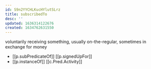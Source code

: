 ```yaml
---
id: S9n2YYCHLKucHYlutSLrz
title: subscribedTo
desc: ''
updated: 1636314122676
created: 1634762631550
---
```



voluntarily receiving something, usually on-the-regular, sometimes in exchange for money

- [[p.subPredicateOf]] [[p.signedUpFor]]
- [[p.instanceOf]] [[c.Pred.Activity]]
